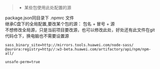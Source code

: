 > + 某些包使用此处配置的源


package.json同目录下   .npmrc 文件  
继承C盘下的全局配置,要改某个包的源：  包名 + 冒号 + 源  
不想修改全局源，只是当前项目要改源，也可以修改此处，好处还有此文件在git代码仓下，换电脑也不需要设置源
````
sass_binary_site=http://mirrors.tools.huawei.com/node-sass/
@aurora:registry=http//:w3-beta.huawei.com/artifactory/api/npm/npm-all/

unsafe-perm=true

````






